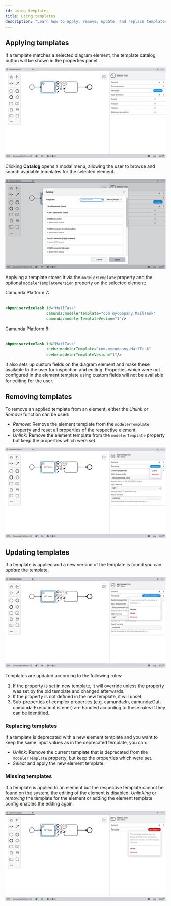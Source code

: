 ```yaml
---
id: using-templates
title: Using templates
description: "Learn how to apply, remove, update, and replace templates."
---
```


## Applying templates

If a template matches a selected diagram element, the template catalog button will be shown in the properties panel.

![Template Chooser](./img/chooser.png)

Clicking **Catalog** opens a modal menu, allowing the user to browse and search available templates for the
selected element.

![Modal Menu](./img/modal.png)

Applying a template stores it via the `modelerTemplate` property and the optional `modelerTemplateVersion` property
on the selected element:

Camunda Platform 7:

```xml

<bpmn:serviceTask id="MailTask"
                  camunda:modelerTemplate="com.mycompany.MailTask"
                  camunda:modelerTemplateVesion="1"/>
```

Camunda Platform 8:

```xml

<bpmn:serviceTask id="MailTask"
                  zeebe:modelerTemplate="com.mycompany.MailTask"
                  zeebe:modelerTemplateVesion="1"/>
```

It also sets up custom fields on the diagram element and make these available to the user for inspection and editing.
Properties which were not configured in the element template using custom fields will not be available for editing for
the user.

## Removing templates

To remove an applied template from an element, either the _Unlink_ or _Remove_ function can be used:

- _Remove_: Remove the element template from the `modelerTemplate` property and reset all properties of the respective element.
- _Unlink_: Remove the element template from the `modelerTemplate` property but keep the properties which were set.

![Unlink or Remove](./img/unlink-remove.png)

## Updating templates

If a template is applied and a new version of the template is found you can _update_ the template.

![Update Template](./img/update-template.png)

Templates are updated according to the following rules:

1. If the property is set in new template, it will override unless the property was set by the old template and changed afterwards.
2. If the property is not defined in the new template, it will unset.
3. Sub-properties of complex properties (e.g. camunda:In, camunda:Out, camunda:ExecutionListener) are handled
   according to these rules if they can be identified.

### Replacing templates

If a template is deprecated with a new element template and you want to keep the same input values as in the
deprecated template, you can:

- _Unlink_: Remove the current template that is deprecated from the `modelerTemplate` property, but keep the properties
  which
  were set.
- _Select_ and apply the new element template.

### Missing templates

If a template is applied to an element but the respective template cannot be found on the system, the editing of the
element is disabled. _Unlinking_ or _removing_ the template for the element or adding the element template config
enables the editing again.

![Template not Found](./img/template-not-found.png)
